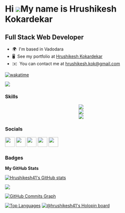 Hi ![](https://user-images.githubusercontent.com/18350557/176309783-0785949b-9127-417c-8b55-ab5a4333674e.gif)My name is Hrushikesh Kokardekar
=============================================================================================================================================

Full Stack Web Developer
------------------------

* 🌍  I'm based in Vadodara
* 🖥️  See my portfolio at [Hrushikesh Kokardekar](http://hrushikesh-dev.vercel.app)
* ✉️  You can contact me at [hrushikesh.kok@gmail.com](mailto:hrushikesh.kok@gmail.com)

[![wakatime](https://wakatime.com/badge/user/8ed352ac-88ae-43c7-b9ce-5db6fe82d3b9.svg)](https://wakatime.com/@8ed352ac-88ae-43c7-b9ce-5db6fe82d3b9)


<a href="https://www.twitter.com/HrushikeshKok" target="_blank" rel="noreferrer"><img
src="https://img.shields.io/twitter/follow/HrushikeshKok?logo=twitter&style=for-the-badge&color=0891b2&labelColor=1c1917"
/></a>

### Skills

<p align="center">
  <a href="https://skillicons.dev">
    <img src="https://skillicons.dev/icons?i=html,css,js,nodejs,react,express,mongodb,bootstrap" /><br/>
    <img src="https://skillicons.dev/icons?i=androidstudio,java,python,php,astro,arduino,dotnet,firebase" /><br/>
    <img src="https://skillicons.dev/icons?i=git,jquery,mysql,redux,sass" />
  </a>
</p>



### Socials

<p align="left"> <a href="https://www.dev.to/hrushikesh41" target="_blank" rel="noreferrer"><img src="https://raw.githubusercontent.com/danielcranney/readme-generator/main/public/icons/socials/devdotto.svg" width="32" height="32" /></a> <a href="https://discord.com/users/Hrushikesh#5059" target="_blank" rel="noreferrer"><img src="https://raw.githubusercontent.com/danielcranney/readme-generator/main/public/icons/socials/discord.svg" width="32" height="32" /></a> <a href="https://www.github.com/Hrushikesh41" target="_blank" rel="noreferrer"><img src="https://raw.githubusercontent.com/danielcranney/readme-generator/main/public/icons/socials/github.svg" width="32" height="32" /></a> <a href="https://www.linkedin.com/in/hrushikesh-kokardekar-7b84b0213/" target="_blank" rel="noreferrer"><img src="https://raw.githubusercontent.com/danielcranney/readme-generator/main/public/icons/socials/linkedin.svg" width="32" height="32" /></a> <a href="https://www.twitter.com/HrushikeshKok" target="_blank" rel="noreferrer"><img src="https://raw.githubusercontent.com/danielcranney/readme-generator/main/public/icons/socials/twitter.svg" width="32" height="32" /></a></p>

### Badges

<b>My GitHub Stats</b>

<a href="http://www.github.com/Hrushikesh41"><img src="https://github-readme-stats.vercel.app/api?username=Hrushikesh41&show_icons=true&hide=&count_private=true&title_color=0891b2&text_color=ffffff&icon_color=0891b2&bg_color=1c1917&hide_border=true&show_icons=true" alt="Hrushikesh41's GitHub stats" /></a>

<a href="http://www.github.com/Hrushikesh41"><img src="https://github-readme-streak-stats.herokuapp.com/?user=Hrushikesh41&stroke=ffffff&background=1c1917&ring=0891b2&fire=0891b2&currStreakNum=ffffff&currStreakLabel=0891b2&sideNums=ffffff&sideLabels=ffffff&dates=ffffff&hide_border=true" /></a>

<a href="http://www.github.com/Hrushikesh41"><img src="https://activity-graph.herokuapp.com/graph?username=Hrushikesh41&bg_color=1c1917&color=ffffff&line=0891b2&point=ffffff&area_color=1c1917&area=true&hide_border=true&custom_title=GitHub%20Commits%20Graph" alt="GitHub Commits Graph" /></a>

<a href="https://github.com/Hrushikesh41" align="left"><img src="https://github-readme-stats.vercel.app/api/top-langs/?username=Hrushikesh41&langs_count=10&title_color=0891b2&text_color=ffffff&icon_color=0891b2&bg_color=1c1917&hide_border=true&locale=en&custom_title=Top%20%Languages" alt="Top Languages" /></a>
[![@hrushikesh41's Holopin board](https://holopin.me/hrushikesh41)](https://holopin.io/@hrushikesh41)
